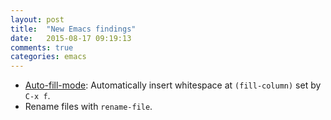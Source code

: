 ```yaml
---
layout: post
title:  "New Emacs findings"
date:   2015-08-17 09:19:13
comments: true
categories: emacs
---
```


*  [Auto-fill-mode][auto-fill-mode]: Automatically insert whitespace at `(fill-column)` set by `C-x f`.
*  Rename files with `rename-file`.

[auto-fill-mode]: http://www.emacswiki.org/emacs/AutoFillMode
